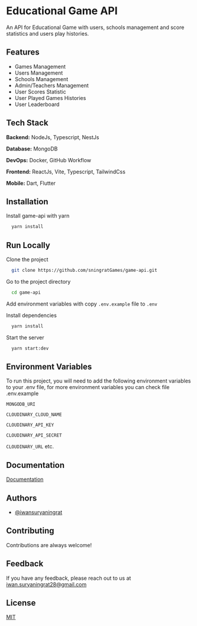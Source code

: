 # Educational Game API

An API for Educational Game with users, schools management and score statistics and users play histories.

## Features

- Games Management
- Users Management
- Schools Management
- Admin/Teachers Management
- User Scores Statistic
- User Played Games Histories
- User Leaderboard

## Tech Stack

**Backend:** NodeJs, Typescript, NestJs

**Database:** MongoDB

**DevOps:** Docker, GitHub Workflow

**Frontend:** ReactJs, Vite, Typescript, TailwindCss

**Mobile:** Dart, Flutter

## Installation

Install game-api with yarn

```bash
  yarn install
```

## Run Locally

Clone the project

```bash
  git clone https://github.com/sningratGames/game-api.git
```

Go to the project directory

```bash
  cd game-api
```

Add environment variables with copy `.env.example` file to `.env`

Install dependencies

```bash
  yarn install
```

Start the server

```bash
  yarn start:dev
```

## Environment Variables

To run this project, you will need to add the following environment variables to your .env file, for more environment variables you can check file .env.example

`MONGODB_URI`

`CLOUDINARY_CLOUD_NAME`

`CLOUDINARY_API_KEY`

`CLOUDINARY_API_SECRET`

`CLOUDINARY_URL`
etc.

## Documentation

[Documentation](https://game-api.iwansuryaningrat.tech/docs)

## Authors

- [@iwansuryaningrat](https://www.github.com/iwansuryaningrat)

## Contributing

Contributions are always welcome!

## Feedback

If you have any feedback, please reach out to us at iwan.suryaningrat28@gmail.com

## License

[MIT](https://github.com/nestjs/nest/blob/master/LICENSE)
